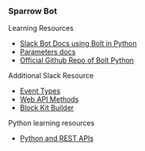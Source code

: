 ### Sparrow Bot

Learning Resources
- [Slack Bot Docs using Bolt in Python](https://slack.dev/bolt-python/tutorial/getting-started-http)
- [Parameters docs](https://slack.dev/bolt-python/api-docs/slack_bolt/kwargs_injection/args.html)
- [Official Github Repo of Bolt Python](https://github.com/slackapi/bolt-python)


Additional Slack Resource
- [Event Types](https://api.slack.com/events)
- [Web API Methods](https://api.slack.com/methods)
- [Block Kit Builder](https://app.slack.com/block-kit-builder/)

Python learning resources
- [Python and REST APIs](https://realpython.com/api-integration-in-python/#rest-and-python-consuming-apis)
